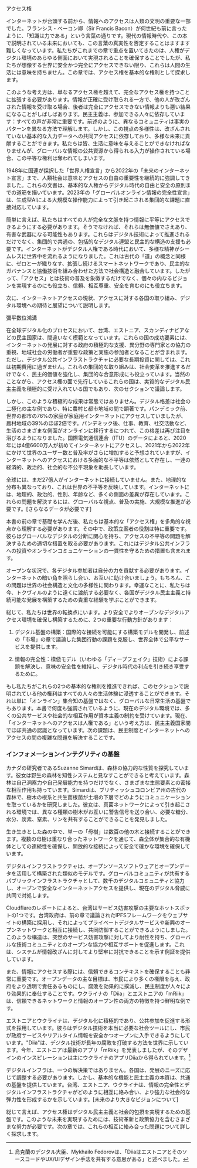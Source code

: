 アクセス権

インターネットが台頭する前から、情報へのアクセスは人類の文明の重要な一部でした。フランシス・ベーコン卿（Sir Francis Bacon）が何世紀も前に言ったように、「知識は力である」という言葉の通りです。現代の情報時代や、この本で説明されている未来においても、この言葉の真実性を否定することはますます難しくなっています。私たちがこれまでの章で重点を置いてきたのは、人権がデジタル環境のあらゆる側面において実現されることを確保することでしたが、私たちが想像する世界に安全かつ完全にアクセスできない限り、これらは人間の生活には意味を持ちません。この章では、アクセス権を基本的な権利として探求します。

このような考え方は、単なるアクセス権を超えて、完全なアクセス権を持つことに拡張する必要があります。情報が正確に受け取られる一方で、他の人が改ざんされた情報を受け取る場合、後者は完全にアクセスできない情報よりも悪い結果になることがしばしばあります。民主主義は、参加できる人々に依存しています：すべての声が非常に重要です。前述のように、異なるコミュニティは事実のパターンを異なる方法で理解します。しかし、この視点の多様性は、改ざんされていない基本的な入力データへの共同アクセスに依存しており、多様な未来に貢献することができます。私たちは皆、生活に意味を与えることができなければなりませんが、グローバルな情報の公共資源から得られる入力が操作されている場合、この平等な権利は奪われてしまいます。

1948年に国連が採択した「世界人権宣言」から2022年の「未来のインターネット宣言」まで、人類社会は意味とアクセスの自由の重要性を継続的に強調してきました。これらの文書は、基本的な人権からデジタル時代の自由と安全の原則までの道筋を描いています。2023年の「グローバルオンライン情報の完全性宣言」は、生成型AIによる大規模な操作能力によって引き起こされる集団的な課題に直接対応しています。

簡単に言えば、私たちはすべての人が完全な文脈を持つ情報に平等にアクセスできるようにする必要があります。そうでなければ、それらは無価値でさえあり、有害な武器になる可能性もあります。これらはデジタル技術によって推進されるだけでなく、集団的で共通の、包括的なデジタル連盟と民主的な構造の支援も必要です。インターネットがデジタル人権である時代において、多様な精神がシームレスに世界中を流れるようになりました。これは古代の「道」の概念と同様に、ゼロと一が織りなす、拡張し続けるスマートネットワークであり、民主的なガバナンスと協働技術を組み合わせた方法で社会構造と融合しています。したがって、「アクセス」とは技術の普及を象徴するだけでなく、個々の内なるビジョンを実現するのにも役立ち、信頼、相互尊重、安全を育むのにも役立ちます。

次に、インターネットアクセスの現状、アクセスに対する各国の取り組み、デジタル環境への期待と展望について説明します。

彌平數位鴻溝

在全球デジタル化のプロセスにおいて、台湾、エストニア、スカンディナビアなどの民主国家は、間違いなく模範となっています。これらの国の成功要素には、インターネットの発展に対する政府の積極的な支援、異分野の専門家との協力の重視、地域社会の労働者が重要な政策と実施の参加者となることが含まれます。ただし、デジタル公共インフラストラクチャに必要な長期投資に関しては、これは初期費用に過ぎません。これらの集団的な取り組みは、社会変革を推進するだけでなく、民主的価値を強化し、集団的な合意形成にも役立っています。当然のことながら、アクセス権の面で先行しているこれらの国は、実質的なデジタル民主主義を積極的に受け入れている国でもあり、次のセクションで議論します。

しかし、このような積極的な成果は常態ではありません。デジタル格差は社会の二極化の主な例であり、特に農村と都市地域の間で顕著です。パンデミック前、世界の都市の76%の家庭が家庭用インターネットにアクセスしていましたが、農村地域の39%のほぼ2倍です。パンデミック後、仕事、教育、社交活動など、生活のさまざまな側面がオンラインに移行するにつれて、この格差は再び注目を浴びるようになりました。国際電気通信連合（ITU）のデータによると、2020年には4億6600万人が初めてインターネットにアクセスし、2021年から2022年にかけて世界のユーザー数と普及率がさらに増加すると予想されていますが、インターネットへのアクセスにおける多面的な不平等は依然として存在し、一連の経済的、政治的、社会的な不公平現象を助長しています。

全球には、まだ27億人がインターネットに接続していません。また、地理的な分布も異なっており、これは世界の不平等を反映しています。インターネットには、地理的、政治的、性別、年齢など、多くの側面の差異が存在しています。これらの問題を解決するには、グローバルな視点、普及の実施、大規模な推進が必要です。[さらなるデータが必要です]

本書の前の章で基礎を学んだ後、私たちは基本的な「アクセス権」を多角的な視点から理解する必要があります。その中で、政策立案者の役割は特に重要です。彼らはグローバルなデジタルの分断に関心を持ち、アクセスの不平等の問題を解決するための適切な措置を取る必要があります。これにはデジタル公共インフラへの投資やオンラインコミュニケーションの一貫性を守るための措置も含まれます。

オープンな状況で、各デジタル参加者は自分の力を貢献する必要があります。インターネットの暗い角を照らし合い、お互いに助け合いましょう。もちろん、この問題は世界の社会構造と文化の多様性に関わります。幸運なことに、私たちは今、トクヴィルのように遠くに渡航する必要なく、各国がデジタル民主主義と持続可能な発展を構築するための貴重な経験を学ぶことができます。

総じて、私たちは世界の転換点にいます。より安全でよりオープンなデジタルアクセス環境を確保し構築するために、2つの重要な行動方針があります：

1. デジタル基盤の構築：国際的な接続を可能にする構築モデルを開発し、前述の「市場」の章で議論した集団行動の課題を克服し、世界全体で公平なサービスを提供します。

2. 情報の完全性：模倣モデル（いわゆる「ディープフェイク」技術）による課題を解決し、意味の安全性を維持し、デジタル時代の利点を引き続き享受するために。

もし私たちがこれらの2つの基本的な権利を推進できれば、このセクションで説明されている他の権利はすべての人々の生活体験に浸透することができます。それは単に「オンライン」集合知の基盤ではなく、グローバルな日常生活の基盤でもあります。本書で何度も強調されているように、現在のデジタル環境では、多くの公共サービスや社会的な相互作用が資本主義の制約を受けています。現在、「インターネットへのアクセスは人権である」という考え方は、民主主義国家間でほぼ共通の認識となっています。次の課題は、民主制度とインターネットへのアクセスの間の複雑な問題を解決することです。

### インフォメーションインテグリティの基盤

カナダの研究者であるSuzanne Simardは、森林の協力的な性質を探究しています。彼女は野生の森林を知性システムと見なすことができると考えています。森林は自己洞察力や自己発展能力を持つだけでなく、さまざまな生態要素との密接な相互作用も持っています。Simardは、ブリティッシュコロンビア州の古代の森林で、樹木の根系と共生菌根菌が土壌の下層でどのようにコミュニケーションを取っているかを研究しました。彼女は、真菌ネットワークによって引き起こされる環境では、異なる種類の樹木がお互いに警告信号を送り合い、必要な糖分、水分、炭素、窒素、リンを共有することができることを発見しました。

生き生きとした森の中で、単一の「母樹」は数百の他の木と接続することができます。複数の母樹は重なり合ったネットワークを通じて、森全体が集合的な有機体としての連続性を確保し、開放的な接続によって安全で確かな環境を確保しています。

デジタルインフラストラクチャは、オープンソースソフトウェアとオープンデータを活用して構築された類似のモデルです。グローバルコミュニティが共有するパブリックインフラストラクチャとして、数千のデジタルコミュニティと協力し、オープンで安全なインターネットアクセスを提供し、現在のデジタル脅威に共同で対処します。

Cloudflareのレポートによると、台湾はサービス妨害攻撃の主要なホットスポットの1つです。台湾政府は、前の章で議論されたIPFSフレームワークをウェブサイトの構築に採用し、それによってプライベートデジタルサービスや新興のオープンネットワークと相互に接続し、共同防御することができるようにしました。このような構造は、突然のサービス妨害攻撃に対してより耐性を持ち、グローバルな技術コミュニティとのオープンな協力や相互サポートを促進します。これは、システムが情報改ざんに対してより堅牢に対抗できることを示す例証を提供しています。

また、情報にアクセスする際には、信頼できるコンテキストを確保することも非常に重要です。オープンデータの主な目標は、市民により多くの権限を与え、政府をより透明で責任あるものにし、腐敗を効果的に撲滅し、民主制度が人々により効果的に奉仕することです。ウクライナの「Diia」とエストニアの「mRiik」は、信頼できるネットワークと情報のオープン性の両方の特徴を持つ鮮明な例です。

エストニアとウクライナは、デジタル化に積極的であり、公共参加を促進する形式を採用しています。彼らはデジタル技術を本当に必要な社会ツールにし、市民が政府サービスやリアルタイム情報を安全かつオープンに入手できるようにしています。"Diia"は、デジタル技術が長年の腐敗を打破する方法を世界に示しています。今年、エストニアは最新のアプリ「mRiik」を発表しましたが、そのデザインのインスピレーションは主にウクライナのアプリDiiaから得られています。[^Diia]

デジタルインフラは、一つの解決策ではありません。各国は、発展のニーズに応じて調整する必要があります。しかし、基本的な機能と民主主義の本質は、共通の基盤を提供しています。台湾、エストニア、ウクライナは、情報の完全性とデジタルインフラストラクチャがどのように相互に絡み合い、より強力な社会的な弾力性を形成するかを示しています。[未来のより大きなビジョンについて]

総じて言えば、アクセス権はデジタル民主主義と社会的包摂を実現するための基盤です。このような未来を実現するためには、技術革新と政策協力を含むさまざまな努力が必要です。次の章では、これらの相互に絡み合った問題について詳しく探求します。

[^Diia]: 烏克蘭のデジタル大臣、Mykhailo Fedorovは、「DiiaはエストニアとそのソースコードやUX/UIデザイン手法を共有する意思がある」と述べました。
